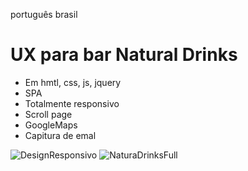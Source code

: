 

português brasil
<h1> UX para bar Natural Drinks </h1>
 
- Em hmtl, css, js, jquery 
- SPA
- Totalmente responsivo
- Scroll page
- GoogleMaps
- Capitura de emal

![DesignResponsivo](https://user-images.githubusercontent.com/62233821/113481080-f3f1fa80-946d-11eb-96b9-1d5cfb98946c.jpg)
![NaturaDrinksFull](https://user-images.githubusercontent.com/62233821/113481114-1be15e00-946e-11eb-975f-166a521f7e52.jpg)
